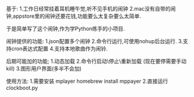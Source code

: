 基于:
  1.工作日经常挂着耳机睡午觉,听不见手机的闹钟
  2.mac没有自带的闹钟,appstore里的闹钟还要花钱,功能要么太复杂要么太简单.
  
 于是简单写了这个闹钟,作为学Python练手的小项目.
 
 闹钟提供的功能:
  1.json配置多个闹钟
  2.命令行运行,可使用nohup后台运行.
  3.支持cron表达式配置
  4.支持本地歌曲作为闹铃.
  
  后期可能加的功能;
  1.动态加载
  2.命令行启动\停止\重新加载 (现在要停需要手动kill)
  3.图形用户界面(多半不会加)
  
 使用方法:
  1.需要安装 mplayer 
  homebrew install mppayer
  2.直接运行clockboot.py
  
